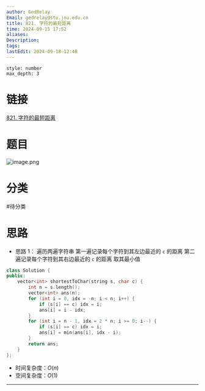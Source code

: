 ```yaml
---
author: GedRelay
Email: gedrelay@stu.jnu.edu.cn
title: 821. 字符的最短距离
time: 2024-09-15 17:52
aliases: 
Description: 
tags: 
lastEdit: 2024-09-18-12:48
---
```


```toc
style: number
max_depth: 3
```

# 链接
[821. 字符的最短距离](https://leetcode.cn/problems/shortest-distance-to-a-character/) 

# 题目
![image.png](https://ged-pic-bed.oss-cn-guangzhou.aliyuncs.com/img/202409151753481.png)


# 分类
#待分类

# 思路
- 思路 1：
遍历两遍字符串
第一遍记录每个字符到其左边最近的 `c` 的距离 
第二遍记录每个字符到其右边最近的 `c` 的距离 
取其最小值


```cpp
class Solution {
public:
    vector<int> shortestToChar(string s, char c) {
        int n = s.length();
        vector<int> ans(n);
        for (int i = 0, idx = -n; i < n; i++) {
            if (s[i] == c) idx = i;
            ans[i] = i - idx;
        }
        for (int i = n - 1, idx = 2 * n; i >= 0; i--) {
            if (s[i] == c) idx = i;
            ans[i] = min(ans[i], idx - i);
        }
        return ans;
    }
};
```


- 时间复杂度：${O\left( n \right)  }$ 
- 空间复杂度：${O\left( 1 \right)  }$ 


---

